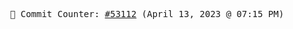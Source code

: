 <p align="center">
    <samp>
        📮 Commit Counter: <a href="https://github.com/Javascript-void0/Javascript-void0/commits/main">#53112</a> (April 13, 2023 @ 07:15 PM)
    </samp>
</p>